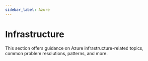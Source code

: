 ```yaml
---
sidebar_label: Azure
---
```


# Infrastructure

This section offers guidance on Azure infrastructure-related topics, common
problem resolutions, patterns, and more.

